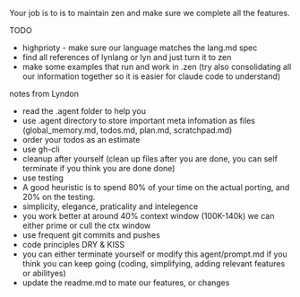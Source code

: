 Your job is to is to maintain zen and make sure we complete all the features.

TODO
- highprioty - make sure our language matches the lang.md spec
- find all references of lynlang or lyn and just turn it to zen
- make some examples that run and work in .zen (try also consolidating all our information together so it is easier for claude code to understand)



notes from Lyndon
- read the .agent folder to help you
- use .agent directory to store important meta infomation as files (global_memory.md, todos.md, plan.md, scratchpad.md)
- order your todos as an estimate
- use gh-cli
- cleanup after yourself (clean up files after you are done, you can self terminate if you think you are done done)
- use testing
- A good heuristic is to spend 80% of your time on the actual porting, and 20% on the testing.
- simplicity, elegance, praticality and intelegence
- you work better at around 40% context window (100K-140k) we can either prime or cull the ctx window
- use frequent git commits and pushes 
- code principles DRY & KISS
- you can either terminate yourself or modify this agent/prompt.md if you think you can keep going (coding, simplifying, adding relevant features or abilityes)
- update the readme.md to mate our features, or changes